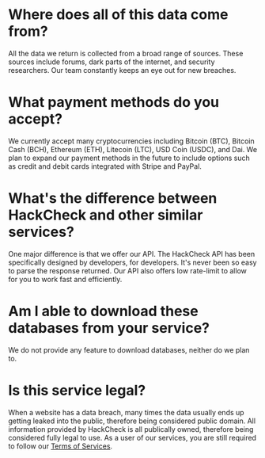 # Where does all of this data come from?
All the data we return is collected from a broad range of sources. These sources include forums, dark parts of the internet, and security researchers. Our team constantly keeps an eye out for new breaches.

# What payment methods do you accept?
We currently accept many cryptocurrencies including Bitcoin (BTC), Bitcoin Cash (BCH), Ethereum (ETH), Litecoin (LTC), USD Coin (USDC), and Dai. We plan to expand our payment methods in the future to include options such as credit and debit cards integrated with Stripe and PayPal.

# What's the difference between HackCheck and other similar services?
One major difference is that we offer our API. The HackCheck API has been specifically designed by developers, for developers. It's never been so easy to parse the response returned. Our API also offers low rate-limit to allow for you to work fast and efficiently.

# Am I able to download these databases from your service?
We do not provide any feature to download databases, neither do we plan to.

# Is this service legal?
When a website has a data breach, many times the data usually ends up getting leaked into the public, therefore being considered public domain. All information provided by HackCheck is all publically owned, therefore being considered fully legal to use. As a user of our services, you are still required to follow our [Terms of Services](https://hackcheck.io/TOS).
